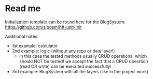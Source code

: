 # Read me

Initialization template can be found here for the BlogSystem: https://github.com/siposm/hft-unit-init

Additional notes:
- 1st example: calculator
- 2nd example: logic (without any repo or data layer!)
  - in this case the tested methods usually CRUD operations, which should NOT be tested! we accept the fact that a CRUD operation (read OR write) can be executed successfully!
- 3rd example: BlogSystem with all the layers (like in the project work)
